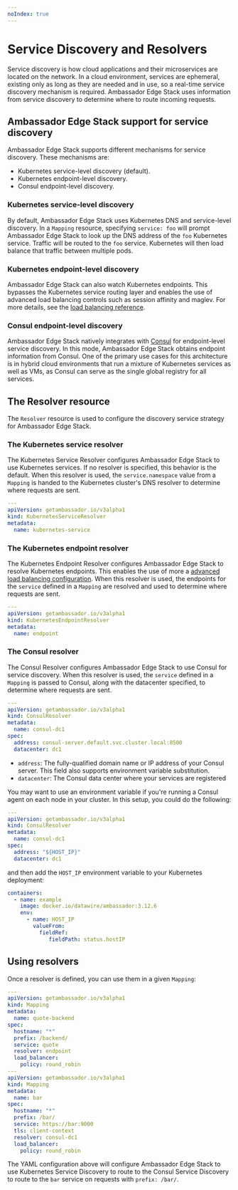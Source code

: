 ```yaml
---
noIndex: true
---
```


# Service Discovery and Resolvers

Service discovery is how cloud applications and their microservices are located on the network. In a cloud environment, services are ephemeral, existing only as long as they are needed and in use, so a real-time service discovery mechanism is required. Ambassador Edge Stack uses information from service discovery to determine where to route incoming requests.

## Ambassador Edge Stack support for service discovery

Ambassador Edge Stack supports different mechanisms for service discovery. These mechanisms are:

* Kubernetes service-level discovery (default).
* Kubernetes endpoint-level discovery.
* Consul endpoint-level discovery.

### Kubernetes service-level discovery

By default, Ambassador Edge Stack uses Kubernetes DNS and service-level discovery. In a `Mapping` resource, specifying `service: foo` will prompt Ambassador Edge Stack to look up the DNS address of the `foo` Kubernetes service. Traffic will be routed to the `foo` service. Kubernetes will then load balance that traffic between multiple pods.

### Kubernetes endpoint-level discovery

Ambassador Edge Stack can also watch Kubernetes endpoints. This bypasses the Kubernetes service routing layer and enables the use of advanced load balancing controls such as session affinity and maglev. For more details, see the [load balancing reference](load-balancing.md).

### Consul endpoint-level discovery

Ambassador Edge Stack natively integrates with [Consul](https://www.consul.io) for endpoint-level service discovery. In this mode, Ambassador Edge Stack obtains endpoint information from Consul. One of the primary use cases for this architecture is in hybrid cloud environments that run a mixture of Kubernetes services as well as VMs, as Consul can serve as the single global registry for all services.

## The Resolver resource

The `Resolver` resource is used to configure the discovery service strategy for Ambassador Edge Stack.

### The Kubernetes service resolver

The Kubernetes Service Resolver configures Ambassador Edge Stack to use Kubernetes services. If no resolver is specified, this behavior is the default. When this resolver is used, the `service.namespace` value from a `Mapping` is handed to the Kubernetes cluster's DNS resolver to determine where requests are sent.

```yaml
---
apiVersion: getambassador.io/v3alpha1
kind: KubernetesServiceResolver
metadata:
  name: kubernetes-service
```

### The Kubernetes endpoint resolver

The Kubernetes Endpoint Resolver configures Ambassador Edge Stack to resolve Kubernetes endpoints. This enables the use of more a [advanced load balancing configuration](load-balancing.md). When this resolver is used, the endpoints for the `service` defined in a `Mapping` are resolved and used to determine where requests are sent.

```yaml
---
apiVersion: getambassador.io/v3alpha1
kind: KubernetesEndpointResolver
metadata:
  name: endpoint
```

### The Consul resolver

The Consul Resolver configures Ambassador Edge Stack to use Consul for service discovery. When this resolver is used, the `service` defined in a `Mapping` is passed to Consul, along with the datacenter specified, to determine where requests are sent.

```yaml
---
apiVersion: getambassador.io/v3alpha1
kind: ConsulResolver
metadata:
  name: consul-dc1
spec:
  address: consul-server.default.svc.cluster.local:8500
  datacenter: dc1
```

* `address`: The fully-qualified domain name or IP address of your Consul server. This field also supports environment variable substitution.
* `datacenter`: The Consul data center where your services are registered

You may want to use an environment variable if you're running a Consul agent on each node in your cluster. In this setup, you could do the following:

```yaml
---
apiVersion: getambassador.io/v3alpha1
kind: ConsulResolver
metadata:
  name: consul-dc1
spec:
  address: "${HOST_IP}"
  datacenter: dc1
```

and then add the `HOST_IP` environment variable to your Kubernetes deployment:

```yaml
containers:
  - name: example
    image: docker.io/datawire/ambassador:3.12.6
    env:
      - name: HOST_IP
        valueFrom:
          fieldRef:
             fieldPath: status.hostIP
```

## Using resolvers

Once a resolver is defined, you can use them in a given `Mapping`:

```yaml
---
apiVersion: getambassador.io/v3alpha1
kind: Mapping
metadata:
  name: quote-backend
spec:
  hostname: "*"
  prefix: /backend/
  service: quote
  resolver: endpoint
  load_balancer:
    policy: round_robin
---
apiVersion: getambassador.io/v3alpha1
kind: Mapping
metadata:
  name: bar
spec:
  hostname: "*"
  prefix: /bar/
  service: https://bar:9000
  tls: client-context
  resolver: consul-dc1
  load_balancer:
    policy: round_robin
```

The YAML configuration above will configure Ambassador Edge Stack to use Kubernetes Service Discovery to route to the Consul Service Discovery to route to the `bar` service on requests with `prefix: /bar/`.
